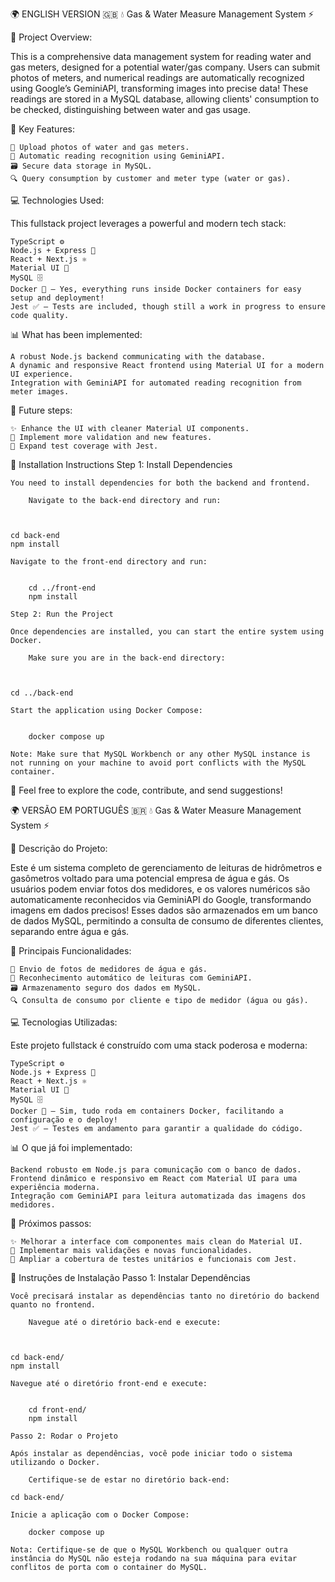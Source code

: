 🌍 ENGLISH VERSION 🇬🇧
💧 Gas & Water Measure Management System ⚡

🔧 Project Overview:

This is a comprehensive data management system for reading water and gas meters, designed for a potential water/gas company. Users can submit photos of meters, and numerical readings are automatically recognized using Google’s GeminiAPI, transforming images into precise data! These readings are stored in a MySQL database, allowing clients' consumption to be checked, distinguishing between water and gas usage.

🌟 Key Features:

    🚰 Upload photos of water and gas meters.
    🧠 Automatic reading recognition using GeminiAPI.
    🗃️ Secure data storage in MySQL.
    🔍 Query consumption by customer and meter type (water or gas).

💻 Technologies Used:

This fullstack project leverages a powerful and modern tech stack:

    TypeScript ⚙️
    Node.js + Express 🚀
    React + Next.js ⚛️
    Material UI 🎨
    MySQL 🗄️
    Docker 🐳 – Yes, everything runs inside Docker containers for easy setup and deployment!
    Jest ✅ – Tests are included, though still a work in progress to ensure code quality.

📊 What has been implemented:

    A robust Node.js backend communicating with the database.
    A dynamic and responsive React frontend using Material UI for a modern UI experience.
    Integration with GeminiAPI for automated reading recognition from meter images.

🔮 Future steps:

    ✨ Enhance the UI with cleaner Material UI components.
    🔐 Implement more validation and new features.
    🧪 Expand test coverage with Jest.


🔧 Installation Instructions
    Step 1: Install Dependencies

    You need to install dependencies for both the backend and frontend.

        Navigate to the back-end directory and run:



    cd back-end
    npm install

    Navigate to the front-end directory and run:


        cd ../front-end
        npm install

    Step 2: Run the Project

    Once dependencies are installed, you can start the entire system using Docker.

        Make sure you are in the back-end directory:



    cd ../back-end

    Start the application using Docker Compose:


        docker compose up

    Note: Make sure that MySQL Workbench or any other MySQL instance is not running on your machine to avoid port conflicts with the MySQL container.

🔗 Feel free to explore the code, contribute, and send suggestions!


🌍 VERSÃO EM PORTUGUÊS 🇧🇷
💧 Gas & Water Measure Management System ⚡

🔧 Descrição do Projeto:

Este é um sistema completo de gerenciamento de leituras de hidrômetros e gasômetros voltado para uma potencial empresa de água e gás. Os usuários podem enviar fotos dos medidores, e os valores numéricos são automaticamente reconhecidos via GeminiAPI do Google, transformando imagens em dados precisos! Esses dados são armazenados em um banco de dados MySQL, permitindo a consulta de consumo de diferentes clientes, separando entre água e gás.

🌟 Principais Funcionalidades:

    🚰 Envio de fotos de medidores de água e gás.
    🧠 Reconhecimento automático de leituras com GeminiAPI.
    🗃️ Armazenamento seguro dos dados em MySQL.
    🔍 Consulta de consumo por cliente e tipo de medidor (água ou gás).

💻 Tecnologias Utilizadas:

Este projeto fullstack é construído com uma stack poderosa e moderna:

    TypeScript ⚙️
    Node.js + Express 🚀
    React + Next.js ⚛️
    Material UI 🎨
    MySQL 🗄️
    Docker 🐳 – Sim, tudo roda em containers Docker, facilitando a configuração e o deploy!
    Jest ✅ – Testes em andamento para garantir a qualidade do código.

📊 O que já foi implementado:

    Backend robusto em Node.js para comunicação com o banco de dados.
    Frontend dinâmico e responsivo em React com Material UI para uma experiência moderna.
    Integração com GeminiAPI para leitura automatizada das imagens dos medidores.

🔮 Próximos passos:

    ✨ Melhorar a interface com componentes mais clean do Material UI.
    🔐 Implementar mais validações e novas funcionalidades.
    🧪 Ampliar a cobertura de testes unitários e funcionais com Jest.

🔧 Instruções de Instalação
    Passo 1: Instalar Dependências

    Você precisará instalar as dependências tanto no diretório do backend quanto no frontend.

        Navegue até o diretório back-end e execute:



    cd back-end/
    npm install

    Navegue até o diretório front-end e execute:


        cd front-end/
        npm install

    Passo 2: Rodar o Projeto

    Após instalar as dependências, você pode iniciar todo o sistema utilizando o Docker.

        Certifique-se de estar no diretório back-end:

    cd back-end/

    Inicie a aplicação com o Docker Compose:

        docker compose up

    Nota: Certifique-se de que o MySQL Workbench ou qualquer outra instância do MySQL não esteja rodando na sua máquina para evitar conflitos de porta com o container do MySQL.


